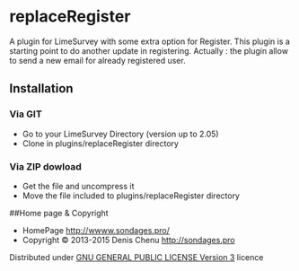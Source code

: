 replaceRegister
==================

A plugin for LimeSurvey with some extra option for Register. This plugin is a starting point to do another update in registering. Actually : the plugin allow to send a new email for already registered user.

## Installation

### Via GIT
- Go to your LimeSurvey Directory (version up to 2.05)
- Clone in plugins/replaceRegister directory

### Via ZIP dowload
- Get the file and uncompress it
- Move the file included to plugins/replaceRegister directory

##Home page & Copyright
- HomePage <http://wwww.sondages.pro/>
- Copyright © 2013-2015 Denis Chenu <http://sondages.pro>

Distributed under [GNU GENERAL PUBLIC LICENSE Version 3](http://www.gnu.org/licenses/gpl.txt) licence
